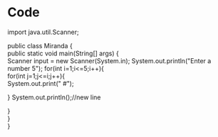 # Code

import java.util.Scanner;

public class Miranda {  
public static void main(String[] args) {  
Scanner input = new Scanner(System.in);
System.out.println("Enter a number 5");
for(int i=1;i<=5;i++){  
for(int j=1;j<=i;j++){  
        System.out.print(" #"); 
      
}
System.out.println();//new line  

}  
}  
}
